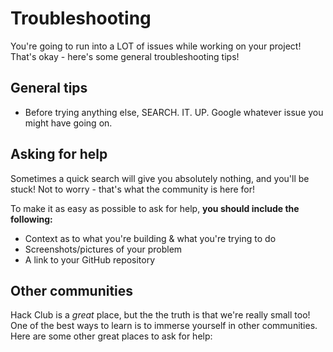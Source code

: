 # Troubleshooting

You're going to run into a LOT of issues while working on your project! That's okay - here's some general troubleshooting tips!

## General tips

- Before trying anything else, SEARCH. IT. UP. Google whatever issue you might have going on.

## Asking for help

Sometimes a quick search will give you absolutely nothing, and you'll be stuck! Not to worry - that's what the community is here for!

To make it as easy as possible to ask for help, **you should include the following:**

- Context as to what you're building & what you're trying to do
- Screenshots/pictures of your problem
- A link to your GitHub repository


## Other communities

Hack Club is a *great* place, but the the truth is that we're really small too! One of the best ways to learn is to immerse yourself in other communities. Here are some other great places to ask for help:


